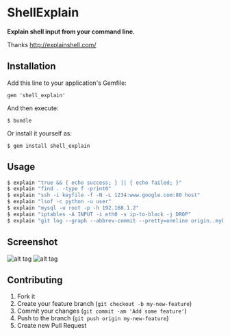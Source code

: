 # ShellExplain

  **Explain shell input from your command line.**

  Thanks http://explainshell.com/

## Installation

Add this line to your application's Gemfile:

    gem 'shell_explain'

And then execute:

    $ bundle

Or install it yourself as:

    $ gem install shell_explain

## Usage

```sh
$ explain "true && { echo success; } || { echo failed; }"
$ explain "find . -type f -print0"
$ explain "ssh -i keyfile -f -N -L 1234:www.google.com:80 host"
$ explain "lsof -c python -u user"
$ explain "mysql -u root -p -h 192.168.1.2"
$ explain "iptables -A INPUT -i eth0 -s ip-to-block -j DROP"
$ explain "git log --graph --abbrev-commit --pretty=oneline origin..mybranch"
```

## Screenshot

![alt tag](https://github.com/ZhangHanDong/shell_explain/public/img/explain_shell1.png)
![alt tag](https://github.com/ZhangHanDong/shell_explain/public/img/explain_shell2.png)


## Contributing

1. Fork it
2. Create your feature branch (`git checkout -b my-new-feature`)
3. Commit your changes (`git commit -am 'Add some feature'`)
4. Push to the branch (`git push origin my-new-feature`)
5. Create new Pull Request
